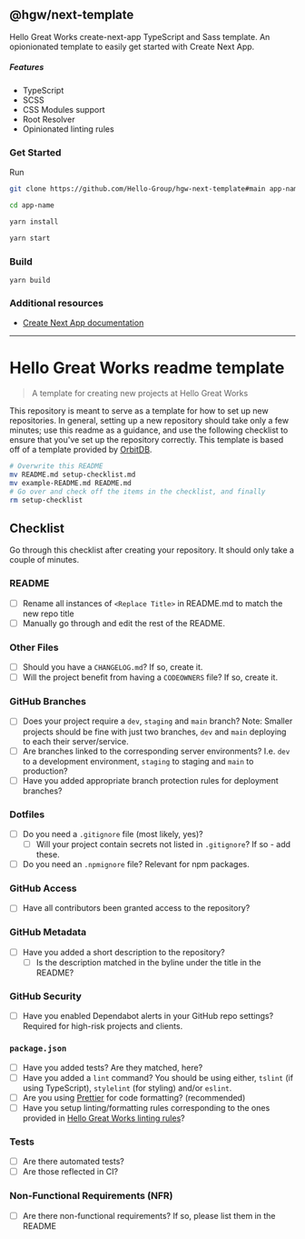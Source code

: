 ## @hgw/next-template

Hello Great Works create-next-app TypeScript and Sass template.
An opionionated template to easily get started with Create Next App.

##### Features

* TypeScript
* SCSS
* CSS Modules support
* Root Resolver
* Opinionated linting rules

### Get Started

Run

```sh
git clone https://github.com/Hello-Group/hgw-next-template#main app-name
```

```sh
cd app-name
```

```sh
yarn install
```

```sh
yarn start
```

### Build

```
yarn build
```

### Additional resources

* [Create Next App documentation](https://github.com/vercel/next.js/tree/canary/packages/create-next-app)


___


# Hello Great Works readme template

> A template for creating new projects at Hello Great Works

This repository is meant to serve as a template for how to set up new repositories. In general, setting up a new repository should take only a few minutes; use this readme as a guidance, and use the following checklist to ensure that you've set up the repository correctly. This template is based off of a template provided by [OrbitDB](https://github.com/orbitdb/repo-template).

```sh
# Overwrite this README
mv README.md setup-checklist.md
mv example-README.md README.md
# Go over and check off the items in the checklist, and finally
rm setup-checklist
```

## Checklist

Go through this checklist after creating your repository. It should only take a couple of minutes.

### README

- [ ] Rename all instances of `<Replace Title>` in README.md to match the new repo title
- [ ] Manually go through and edit the rest of the README.

### Other Files

- [ ] Should you have a `CHANGELOG.md`? If so, create it.
- [ ] Will the project benefit from having a `CODEOWNERS` file? If so, create it.

### GitHub Branches

- [ ] Does your project require a `dev`, `staging` and `main` branch?
  Note: Smaller projects should be fine with just two branches, `dev` and `main` deploying to each their server/service.
- [ ] Are branches linked to the corresponding server environments? I.e. `dev` to a development environment, `staging` to staging and `main` to production?
- [ ] Have you added appropriate branch protection rules for deployment branches? 

### Dotfiles

- [ ] Do you need a `.gitignore` file (most likely, yes)?
  - [ ] Will your project contain secrets not listed in `.gitignore`? If so - add these.
- [ ] Do you need an `.npmignore` file? Relevant for npm packages.

### GitHub Access

- [ ] Have all contributors been granted access to the repository?

### GitHub Metadata

- [ ] Have you added a short description to the repository?
  - [ ] Is the description matched in the byline under the title in the README?

### GitHub Security
- [ ] Have you enabled Dependabot alerts in your GitHub repo settings? Required for high-risk projects and clients.

### `package.json`

- [ ] Have you added tests? Are they matched, here?
- [ ] Have you added a `lint` command? You should be using either, `tslint` (if using TypeScript), `stylelint` (for styling) and/or `eslint`.
- [ ] Are you using [Prettier](https://prettier.io/) for code formatting? (recommended)
- [ ] Have you setup linting/formatting rules corresponding to the ones provided in [Hello Great Works linting rules](https://github.com/Hello-Group/knowledge-base/wiki/Linting-rules)?

### Tests

- [ ] Are there automated tests?
- [ ] Are those reflected in CI?

### Non-Functional Requirements (NFR)

- [ ] Are there non-functional requirements? If so, please list them in the README

